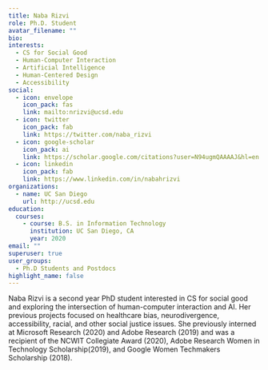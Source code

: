 ```yaml
---
title: Naba Rizvi
role: Ph.D. Student
avatar_filename: ""
bio: 
interests:
  - CS for Social Good
  - Human-Computer Interaction
  - Artificial Intelligence
  - Human-Centered Design
  - Accessibility
social:
  - icon: envelope
    icon_pack: fas
    link: mailto:nrizvi@ucsd.edu
  - icon: twitter
    icon_pack: fab
    link: https://twitter.com/naba_rizvi
  - icon: google-scholar
    icon_pack: ai
    link: https://scholar.google.com/citations?user=N94ugmQAAAAJ&hl=en
  - icon: linkedin
    icon_pack: fab
    link: https://www.linkedin.com/in/nabahrizvi
organizations:
  - name: UC San Diego
    url: http://ucsd.edu
education:
  courses:
    - course: B.S. in Information Technology
      institution: UC San Diego, CA
      year: 2020
email: ""
superuser: true
user_groups:
  - Ph.D Students and Postdocs
highlight_name: false
---
```

Naba Rizvi is a second year PhD student interested in CS for social good and exploring the intersection of human-computer interaction and AI. Her previous projects focused on healthcare bias, neurodivergence, accessibility, racial, and other social justice issues. She previously interned at Microsoft Research (2020) and Adobe Research (2019) and was a recipient of the NCWIT Collegiate Award (2020), Adobe Research Women in Technology Scholarship(2019), and Google Women Techmakers Scholarship (2018).